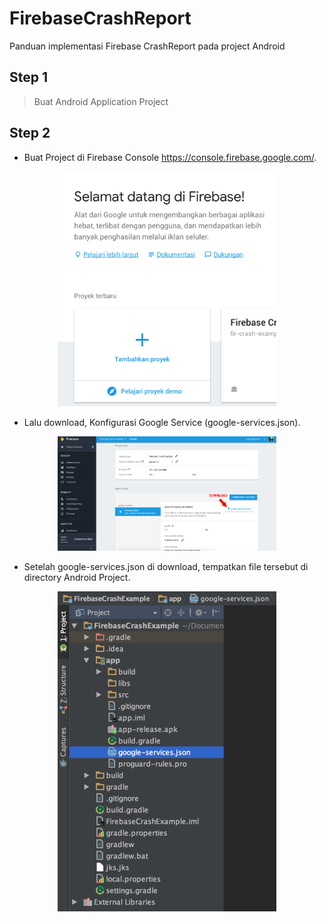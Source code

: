 # FirebaseCrashReport
Panduan implementasi Firebase CrashReport pada project Android


## Step 1
>Buat Android Application Project

## Step 2
- Buat Project di Firebase Console https://console.firebase.google.com/.
<p align="center"><img src="https://github.com/opannapo/FirebaseCrashReport/blob/master/images/step2_1.jpg" width="350"/></p>

- Lalu download, Konfigurasi Google Service (google-services.json).
<p align="center"><img src="https://github.com/opannapo/FirebaseCrashReport/blob/master/images/Step2_2.jpg" width="350"/></p>

- Setelah google-services.json di download, tempatkan file tersebut di directory Android Project.
<p align="center"><img src="https://github.com/opannapo/FirebaseCrashReport/blob/master/images/Step2_3.png" width="350"/></p> 
